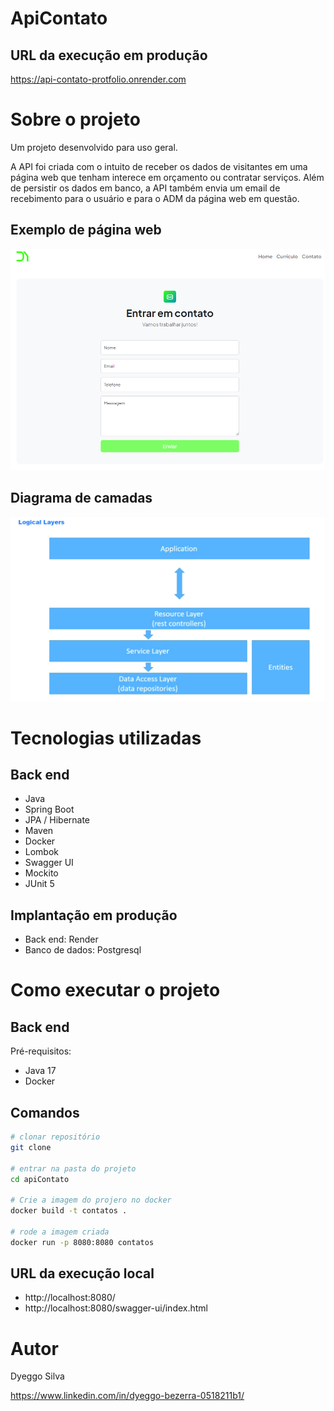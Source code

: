 # ApiContato

 ## URL da execução em produção

  https://api-contato-protfolio.onrender.com

# Sobre o projeto

Um projeto desenvolvido para uso geral.

A API foi criada com o intuito de receber os dados de visitantes em uma página web que tenham interece em orçamento ou contratar serviços. 
Além de persistir os dados em banco, a API também envia um email de recebimento para o usuário e para o ADM da página web em questão.

## Exemplo de página web
![Mobile 1](https://github.com/dyeggoSilva/apiContato/blob/main/imagens/tela.png) 

## Diagrama de camadas
![Mobile 1](https://github.com/dyeggoSilva/apiContato/blob/main/imagens/camadas-1.jpg) 

# Tecnologias utilizadas

## Back end
- Java
- Spring Boot
- JPA / Hibernate
- Maven
- Docker
- Lombok
- Swagger UI
- Mockito
- JUnit 5
## Implantação em produção
- Back end: Render
- Banco de dados: Postgresql
  
# Como executar o projeto

## Back end
Pré-requisitos:
- Java 17
- Docker

## Comandos

```bash
# clonar repositório
git clone 

# entrar na pasta do projeto
cd apiContato

# Crie a imagem do projero no docker
docker build -t contatos .

# rode a imagem criada 
docker run -p 8080:8080 contatos
```

## URL da execução local 

- http://localhost:8080/
- http://localhost:8080/swagger-ui/index.html

# Autor

Dyeggo Silva

https://www.linkedin.com/in/dyeggo-bezerra-0518211b1/

